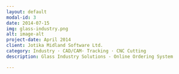 ```yaml
---
layout: default
modal-id: 3
date: 2014-07-15
img: glass-industry.png
alt: image-alt
project-date: April 2014
client: Jotika Midland Software Ltd.
category: Industry · CAD/CAM· Tracking · CNC Cutting
description: Glass Industry Solutions - Online Ordering System

---
```

